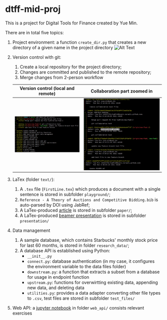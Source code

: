 # dtff-mid-proj
This is a project for Digital Tools for Finance created by Yue Min.

There are in total five topics: 
1. Project environment: a function `create_dir.py` that creates a new directory of a given name in the project directory
   ![Alt Text](https://raw.githubusercontent.com/YueMin0/dtff-mid-proj/main/demo_materials/MidProj/create_dir.gif)
2. Version control with git: 
    1. Create a local repository for the project directory;
    2. Changes are committed and published to the remote repository;
    3. Merge changes from 2-person workflow
   
   Version control (local and remote) | Collaboration part zoomed in
   :---------------------------------:|:-------------:
   ![](https://raw.githubusercontent.com/YueMin0/dtff-mid-proj/main/demo_materials/MidProj/git_vc.png)|![](https://raw.githubusercontent.com/YueMin0/dtff-mid-proj/main/demo_materials/MidProj/git_collab.png)
3. LaTex (folder `text/`): 
    1. A `.tex` file (`FirstLine.tex`) which produces a document with a single sentence is stored in subfolder `playground/`;
    2. `Reference - A Theory of Auctions and Competitive Bidding.bib` is auto-parsed by DOI using JabRef;
    3. A LaTex-produced [article](https://github.com/YueMin0/dtff-mid-proj/blob/main/text/paper/first_article.pdf) is stored in subfolder `paper/`;  
    4. A LaTex-produced [beamer presentation](https://github.com/YueMin0/dtff-mid-proj/blob/main/text/presentation/first_prez.pdf) is stored in subfolder `presentation/`
4. Data management
    1. A sample database, which contains Starbucks' monthly stock price for last 60 months, is stored in folder `research_data/`;
    2. A database API is established using Python:
        - `__init__.py`
        - `connect.py`: database authentication (in my case, it configures the environment variable to the data files folder)
        - `downstream.py`: a function that extracts a subset from a database for usage in endpoint function
        - `upstream.py`: functions for overwirtting existing data, appending new data, and deleting data
        - `utilities.py`: provides a data adapter converting other file types to `.csv`, test files are stored in subfolder `test_files/`
5. Web API: a [jupyter notebook](https://github.com/YueMin0/dtff-mid-proj/blob/main/web_api/web_api.ipynb) in folder `web_api/` consists relevant exercises

